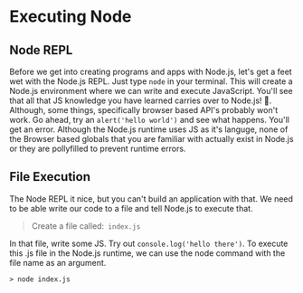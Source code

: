 # Executing Node
## Node REPL
Before we get into creating programs and apps with Node.js, let's get a feet wet with the Node.js REPL. Just type `node` in your terminal. This will create a Node.js environment where we can write and execute JavaScript. You'll see that all that JS knowledge you have learned carries over to Node.js! 💯. Although, some things, specifically browser based API's probably won't work. Go ahead, try an `alert('hello world')` and see what happens. You'll get an error. Although the Node.js runtime uses JS as it's languge, none of the Browser based globals that you are familiar with actually exist in Node.js or they are pollyfilled to prevent runtime errors.

## File Execution
The Node REPL it nice, but you can't build an application with that. We need to be able write our code to a file and tell Node.js to execute that.

> Create a file called:` index.js`

In that file, write some JS. Try out `console.log('hello there')`. To execute this .js file in the Node.js runtime, we can use the node command with the file name as an argument.

```node
> node index.js
```